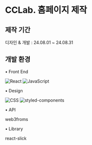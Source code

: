 # CCLab. 홈페이지 제작



## 제작 기간

디자인 & 개발 : 24.08.01 ~ 24.08.31

## 개발 환경
• Front End

![React](https://img.shields.io/badge/React-%2320232a.svg?logo=react&logoColor=%2361DAFB) 
![JavaScript](https://img.shields.io/badge/JavaScript-F7DF1E?logo=javascript&logoColor=000)

• Design

![CSS](https://img.shields.io/badge/CSS-1572B6?logo=css3&logoColor=fff)
![styled-components](https://img.shields.io/badge/styled--components-DB7093?logo=styledcomponents&logoColor=fff)

• API

web3froms

• Library

react-slick
